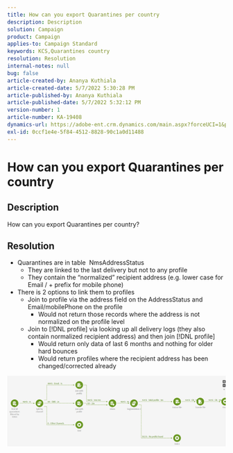 ```yaml
---
title: How can you export Quarantines per country
description: Description
solution: Campaign
product: Campaign
applies-to: Campaign Standard
keywords: KCS,Quarantines country
resolution: Resolution
internal-notes: null
bug: false
article-created-by: Ananya Kuthiala
article-created-date: 5/7/2022 5:30:28 PM
article-published-by: Ananya Kuthiala
article-published-date: 5/7/2022 5:32:12 PM
version-number: 1
article-number: KA-19408
dynamics-url: https://adobe-ent.crm.dynamics.com/main.aspx?forceUCI=1&pagetype=entityrecord&etn=knowledgearticle&id=72a54362-2bce-ec11-a7b5-0022480a8e40
exl-id: 0ccf1e4e-5f84-4512-8828-90c1a0d11488
---
```

# How can you export Quarantines per country

## Description

How can you export Quarantines per country?

## Resolution


- Quarantines are in table  NmsAddressStatus
   - They are linked to the last delivery but not to any profile
   - They contain the “normalized” recipient address (e.g. lower case for Email / + prefix for mobile phone)
- There is 2 options to link them to profiles
   - Join to profile via the address field on the AddressStatus and Email/mobilePhone on the profile
      - Would not return those records where the address is not normalized on the profile level
   - Join to [!DNL profile] via looking up all delivery logs (they also contain normalized recipient address) and then join [!DNL profile]
      - Would return only data of last 6 months and nothing for older hard bounces
      - Would return profiles where the recipient address has been changed/corrected already


![](assets/9aa27d94-2bce-ec11-a7b5-0022480a8e40.png)
